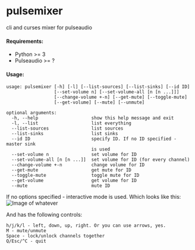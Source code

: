 # pulsemixer
cli and curses mixer for pulseaudio

#### Requirements:
* Python >= 3
* Pulseaudio >= ?

#### Usage:
```
usage: pulsemixer [-h] [-l] [--list-sources] [--list-sinks] [--id ID]
                  [--set-volume n] [--set-volume-all [n [n ...]]]
                  [--change-volume +-n] [--get-mute] [--toggle-mute]
                  [--get-volume] [--mute] [--unmute]

optional arguments:
  -h, --help                    show this help message and exit
  -l, --list                    list everything
  --list-sources                list sources
  --list-sinks                  list sinks
  --id ID                       specify ID. If no ID specified - master sink
                                is used
  --set-volume n                set volume for ID
  --set-volume-all [n [n ...]]  set volume for ID (for every channel)
  --change-volume +-n           change volume for ID
  --get-mute                    get mute for ID
  --toggle-mute                 toggle mute for ID
  --get-volume                  get volume for ID
  --mute                        mute ID

```


If no options specified - interactive mode is used. Which looks like this:
![Image of whatever](../img//scrn.png?raw=true)

And has the following controls:
```
h/j/k/l - left, down, up, right. Or you can use arrows, yes.
M - mute/unmute
Space - lock/unlock channels together
Q/Esc/^C - quit
```
